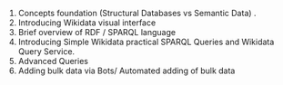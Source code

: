 1. Concepts foundation (Structural Databases vs Semantic Data) .
2. Introducing Wikidata visual interface
3. Brief overview of RDF / SPARQL language
4. Introducing Simple Wikidata practical SPARQL Queries and Wikidata Query Service.
5. Advanced Queries
6. Adding bulk data via Bots/ Automated adding of bulk data
